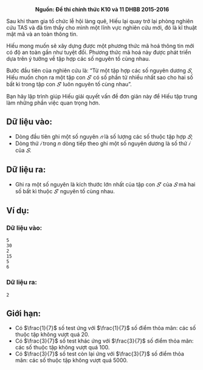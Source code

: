 **<center>Nguồn: Đề thi chính thức K10 và 11 DHBB 2015-2016</center>**

Sau khi tham gia tổ chức lễ hội làng quê, Hiếu lại quay trở lại phòng nghiên cứu TAS và đã tìm thấy cho mình một lĩnh vực nghiên cứu mới, đó là kĩ thuật mật mã và an toàn thông tin.

Hiếu mong muốn sẽ xây dựng được một phương thức mã hoá thông tin mới có độ an toàn gần như tuyệt đối. Phương thức mã hoá này được phát triển dựa trên ý tưởng về tập hợp các số nguyên tố cùng nhau.

Bước đầu tiên của nghiên cứu là: “Từ một tập hợp các số nguyên dương $𝑆$, Hiếu muốn chọn ra một tập con $𝑆′$ có số phần tử nhiều nhất sao cho hai số bất kì trong tập con $𝑆′$ luôn nguyên tố cùng nhau”.

Bạn hãy lập trình giúp Hiếu giải quyết vấn đề đơn giản này để Hiếu tập trung làm những phần việc quan trọng hơn.

## Dữ liệu vào:
- Dòng đầu tiên ghi một số nguyên $𝑛$ là số lượng các số thuộc tập hợp $𝑆$;
- Dòng thứ $𝑖$ trong $n$ dòng tiếp theo ghi một số nguyên dương là số thứ $𝑖$ của $𝑆$.

## Dữ liệu ra:
- Ghi ra một số nguyên là kích thước lớn nhất của tập con $𝑆’$ của $𝑆$ mà hai số bất kì thuộc $𝑆′$ nguyên tố cùng nhau.

## Ví dụ:
### Dữ liệu vào:
```
5
30
2
15
5
6
```

### Dữ liệu ra:
```
2
```

## Giới hạn:
- Có $\frac{1}{7}$ số test ứng với $\frac{1}{7}$ số điểm thỏa mãn: các số thuộc tập không vượt quá $20$.
- Có $\frac{3}{7}$ số test khác ứng với $\frac{3}{7}$ số điểm thỏa mãn: các số thuộc tập không vượt quá $100$.
- Có $\frac{3}{7}$ số test còn lại ứng với $\frac{3}{7}$ số điểm thỏa mãn: các số thuộc tập không vượt quá $5000$.
